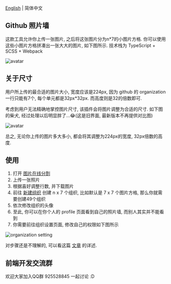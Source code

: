 [English](README.md) | 简体中文

## Github 照片墙

这款工具允许你上传一张图片, 之后将这张图片分为n*7的小图片方格. 你可以使用这些小图片方格拼凑出一张大大的图片, 如下图所示. 技术栈为 TypeScript + SCSS + Webpack

![avatar](https://file.qingflow.com/uploads/file/e6945773-9c59-4ece-a372-725ff89dca59.png)

## 关于尺寸

用户所上传的最合适的图片大小, 宽度应该是224px, 因为 github 的 organization 一行只能有7个, 每个单元都是32px*32px. 而高度则是32的倍数即可.

考虑到用户无法精确地掌控图片尺寸, 该插件会将图片调整为合适的尺寸. 如下图的柴犬, 经过处理以后明显胖了...😂(这是旧界面, 最新版本不再提供对比图)

![avatar](https://file.qingflow.com/uploads/file/a3459771-bd02-4f76-a6f3-91964b9e10ea.png)

总之, 无论你上传的图片多大多小, 都会将其调整为224px的宽度, 32px倍数的高度.

## 使用

1. 打开 [图片在线分割](https://eve-sama.github.io/github-profile-photo-wall/)
2. 上传一张照片
3. 根据喜好调整行数, 并下载图片
4. 前往 [新建组织](https://github.com/organizations/plan) 创建 n x 7 个组织, 比如默认是 7 x 7 个图片方格, 那么你就需要创建49个组织
5. 依次修改组织的头像
6. 至此, 你可以在你个人的 profile 页面看到自己的照片墙, 而别人其实并不能看到
7. 你需要前往组织设置页面, 修改自己的权限如下图所示

![organization setting](https://file.qingflow.com/uploads/file/2d82c393-1d79-4829-bd50-dc1082cb8c52.png)

对步骤还是不理解的, 可以看这篇 [文章](https://zhuanlan.zhihu.com/p/328903644) 的详述.

## 前端开发交流群

欢迎大家加入QQ群 925528845 一起讨论 :D
